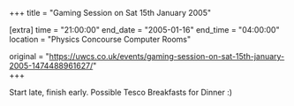 +++
title = "Gaming Session on Sat 15th January 2005"

[extra]
time = "21:00:00"
end_date = "2005-01-16"
end_time = "04:00:00"
location = "Physics Concourse Computer Rooms"

original = "https://uwcs.co.uk/events/gaming-session-on-sat-15th-january-2005-1474488961627/"    
+++

Start late, finish early.  Possible Tesco Breakfasts for Dinner :)

